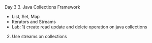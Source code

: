 Day 3 3. Java Collections Framework
- List, Set, Map
- Iterators and Streams
- Lab: 1) create read update and delete operation on java collections
2) Use streams on collections

